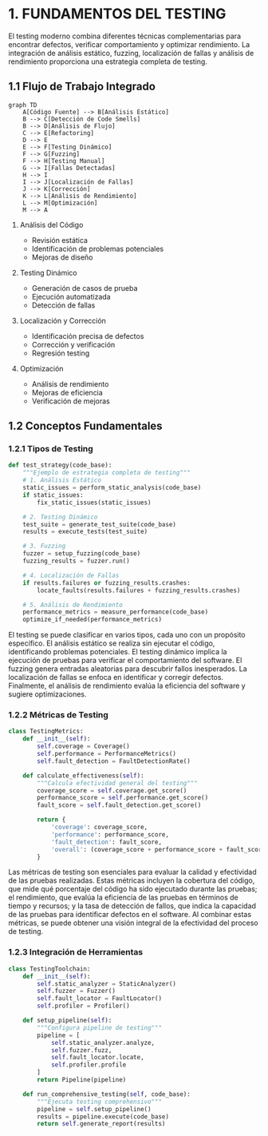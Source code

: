 # 1. FUNDAMENTOS DEL TESTING

El testing moderno combina diferentes técnicas complementarias para encontrar defectos, verificar comportamiento y optimizar rendimiento. La integración de análisis estático, fuzzing, localización de fallas y análisis de rendimiento proporciona una estrategia completa de testing.

## 1.1 Flujo de Trabajo Integrado

```mermaid
graph TD
    A[Código Fuente] --> B[Análisis Estático]
    B --> C[Detección de Code Smells]
    B --> D[Análisis de Flujo]
    C --> E[Refactoring]
    D --> E
    E --> F[Testing Dinámico]
    F --> G[Fuzzing]
    F --> H[Testing Manual]
    G --> I[Fallas Detectadas]
    H --> I
    I --> J[Localización de Fallas]
    J --> K[Corrección]
    K --> L[Análisis de Rendimiento]
    L --> M[Optimización]
    M --> A
```

1. Análisis del Código

   - Revisión estática
   - Identificación de problemas potenciales
   - Mejoras de diseño

2. Testing Dinámico

   - Generación de casos de prueba
   - Ejecución automatizada
   - Detección de fallas

3. Localización y Corrección

   - Identificación precisa de defectos
   - Corrección y verificación
   - Regresión testing

4. Optimización
   - Análisis de rendimiento
   - Mejoras de eficiencia
   - Verificación de mejoras

## 1.2 Conceptos Fundamentales

### 1.2.1 Tipos de Testing

```python
def test_strategy(code_base):
    """Ejemplo de estrategia completa de testing"""
    # 1. Análisis Estático
    static_issues = perform_static_analysis(code_base)
    if static_issues:
        fix_static_issues(static_issues)

    # 2. Testing Dinámico
    test_suite = generate_test_suite(code_base)
    results = execute_tests(test_suite)

    # 3. Fuzzing
    fuzzer = setup_fuzzing(code_base)
    fuzzing_results = fuzzer.run()

    # 4. Localización de Fallas
    if results.failures or fuzzing_results.crashes:
        locate_faults(results.failures + fuzzing_results.crashes)

    # 5. Análisis de Rendimiento
    performance_metrics = measure_performance(code_base)
    optimize_if_needed(performance_metrics)
```

El testing se puede clasificar en varios tipos, cada uno con un propósito específico. El análisis estático se realiza sin ejecutar el código, identificando problemas potenciales. El testing dinámico implica la ejecución de pruebas para verificar el comportamiento del software. El fuzzing genera entradas aleatorias para descubrir fallos inesperados. La localización de fallas se enfoca en identificar y corregir defectos. Finalmente, el análisis de rendimiento evalúa la eficiencia del software y sugiere optimizaciones.

### 1.2.2 Métricas de Testing

```python
class TestingMetrics:
    def __init__(self):
        self.coverage = Coverage()
        self.performance = PerformanceMetrics()
        self.fault_detection = FaultDetectionRate()

    def calculate_effectiveness(self):
        """Calcula efectividad general del testing"""
        coverage_score = self.coverage.get_score()
        performance_score = self.performance.get_score()
        fault_score = self.fault_detection.get_score()

        return {
            'coverage': coverage_score,
            'performance': performance_score,
            'fault_detection': fault_score,
            'overall': (coverage_score + performance_score + fault_score) / 3
        }
```

Las métricas de testing son esenciales para evaluar la calidad y efectividad de las pruebas realizadas. Estas métricas incluyen la cobertura del código, que mide qué porcentaje del código ha sido ejecutado durante las pruebas; el rendimiento, que evalúa la eficiencia de las pruebas en términos de tiempo y recursos; y la tasa de detección de fallos, que indica la capacidad de las pruebas para identificar defectos en el software. Al combinar estas métricas, se puede obtener una visión integral de la efectividad del proceso de testing.

### 1.2.3 Integración de Herramientas

```python
class TestingToolchain:
    def __init__(self):
        self.static_analyzer = StaticAnalyzer()
        self.fuzzer = Fuzzer()
        self.fault_locator = FaultLocator()
        self.profiler = Profiler()

    def setup_pipeline(self):
        """Configura pipeline de testing"""
        pipeline = [
            self.static_analyzer.analyze,
            self.fuzzer.fuzz,
            self.fault_locator.locate,
            self.profiler.profile
        ]
        return Pipeline(pipeline)

    def run_comprehensive_testing(self, code_base):
        """Ejecuta testing comprehensivo"""
        pipeline = self.setup_pipeline()
        results = pipeline.execute(code_base)
        return self.generate_report(results)
```
